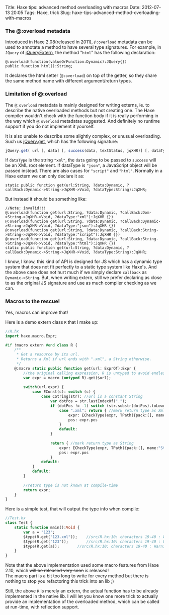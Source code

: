 Title: Haxe tips: advanced method overloading with macros
Date: 2012-07-13 20:05
Tags: Haxe, trick
Slug: haxe-tips-advanced-method-overloading-with-macros

### The @:overload metadata

Introduced in Haxe 2.08(released in 2011), `@:overload` metadata
can be used to annotate a method to have several type signatures. For
example, in `JQuery` of
[jQueryExtern][], the method "`html`" has the
following declaration:

```text
@:overload(function(valueOrFunction:Dynamic):JQuery{})
public function html():String;
```

It declares the html setter (`@:overload`) on top
of the getter, so they share the same method name with different
argument/return types.

### Limitation of @:overload

The `@:overload`
metadata is mainly designed for writing externs, ie. to describe the
native overloaded methods but not creating one. The Haxe compiler
wouldn't check with the function body if it is really performing in the
way which `@:overload` metadatas
suggested. And definitely no runtime support if you do not implement it
yourself.

It is also unable to describe some slightly complex, or unusual
overloading. Such us [jQuery.get][], which has the following signature:

```javascript
jQuery.get( url [, data] [, success(data, textStatus, jqXHR)] [, dataType] )
```

If `dataType` is
the string `"xml"`, the `data` going to be
passed to `success` will be an
XML root element. If dataType is `"json"`, a JavaScript
object will be passed instead. There are also cases for `"script"` and `"html"`. Normally in
a Haxe extern we can only declare it as:

```text
static public function get(url:String, ?data:Dynamic, ?callBack:Dynamic->String->JqXHR->Void, ?dataType:String):JqXHR;
```

But instead it should be something like:

```text
//Note: invalid!!!
@:overload(function get(url:String, ?data:Dynamic, ?callBack:Dom->String->JqXHR->Void, ?dataType:"xml"):JqXHR {})
@:overload(function get(url:String, ?data:Dynamic, ?callBack:Dynamic->String->JqXHR->Void, ?dataType:"json"):JqXHR {})
@:overload(function get(url:String, ?data:Dynamic, ?callBack:String->String->JqXHR->Void, ?dataType:"script"):JqXHR {})
@:overload(function get(url:String, ?data:Dynamic, ?callBack:String->String->JqXHR->Void, ?dataType:"html"):JqXHR {})
static public function get(url:String, ?data:Dynamic, ?callBack:Dynamic->String->JqXHR->Void, ?dataType:String):JqXHR;
```

I know, I know, this kind of API is designed for JS which has a dynamic
type system that does not fit perfectly to a static type system like
Haxe's. And the above case does not hurt much if we simply declare `callback` as `Dynamic->String`.
But, when writing extern, still we prefer declaring as close to as the
original JS signature and use as much compiler checking as we can.

### Macros to the rescue!

Yes, macros can improve that!

Here is a demo extern class `R` that I make up:

```haxe
//R.hx
import haxe.macro.Expr;

#if !macro extern #end class R {
    /**
     * Get a resource by its url.
     * Returns a Xml if url ends with ".xml", a String otherwise.
     */
    @:macro static public function get(url: ExprOf):Expr {
        //the original calling expression, R is untyped to avoid endless loop in this macro
        var expr = macro (untyped R).get($url);
        
        switch(url.expr) {
            case EConst(c): switch (c) {
                case CString(str): //url is a constant String
                    var dotPos = str.lastIndexOf(".");
                    if (dotPos != -1) switch (str.substr(dotPos).toLowerCase()) {
                        case ".xml": return { //mark return type as Xml
                            expr: ECheckType(expr, TPath({pack:[], name:"Xml", params: []})),
                            pos: expr.pos
                        }
                        default:
                    }
                    
                    return { //mark return type as String
                        expr: ECheckType(expr, TPath({pack:[], name:"String", params: []})),
                        pos: expr.pos
                    }
                default:
            }
            default:
        }
        
        //return type is not known at compile-time
        return expr;
    }
}
```

Here is a simple test, that will output the type info when compile:

```haxe
//Test.hx
class Test {
    static function main():Void {
        var a = "123";
        $type(R.get("123.xml"));    //src/R.hx:10: characters 19-40 : Warning : Xml
        $type(R.get("123"));        //src/R.hx:10: characters 19-40 : Warning : String
        $type(R.get(a));        //src/R.hx:10: characters 19-40 : Warning : Unknown<0>
    }
}
```

Note that the above implementation used some macro features from Haxe
2.10, which ~~will be released very soon~~ is released!  
The macro part is a bit too long to write for every method but there is
nothing to stop you refactoring this trick into an lib ;)

Still, the above `R` is merely an
extern, the actual function has to be already implemented in the native
lib. I will let you know one more trick to actually provide an
implementation of the overloaded method, which can be called at
run-time, with reflection support.

  [jQueryExtern]: https://github.com/andyli/jQueryExternForHaxe/
  [jQuery.get]: http://api.jquery.com/jQuery.get/
